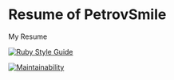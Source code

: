 # Resume of PetrovSmile
My Resume

[![Ruby Style Guide](https://img.shields.io/badge/code_style-rubocop-brightgreen.svg)](https://github.com/rubocop/rubocop)

[![Maintainability](https://api.codeclimate.com/v1/badges/a3f3b657bef02aa6d910/maintainability)](https://codeclimate.com/github/petrovsmile/resume/maintainability)